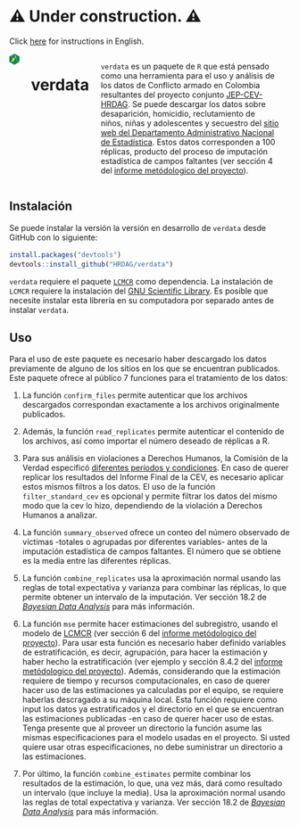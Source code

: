 
# ⚠️ Under construction. ⚠️

Click [here](https://github.com/HRDAG/verdata/blob/main/inst/docs/README-en.md) for instructions in English.

<div class="columns">

<div class="column" width="40%">

<img src="man/figures/verdata_HEX_v2_249x288_transp.png" align="right" width="200" />

</div>

# verdata

`verdata` es un paquete de `R` que está pensado como una herramienta para el uso y análisis de los datos de Conflicto armado en Colombia resultantes del proyecto conjunto [JEP-CEV-HRDAG](https://www.comisiondelaverdad.co/sites/default/files/descargables/2022-08/04_Anexo_Proyecto_JEP_CEV_HRDAG_08022022.pdf). Se puede descargar los datos sobre desaparición, homicidio, reclutamiento de niños, niñas y adolescentes y secuestro del [sitio web del Departamento Administrativo Nacional de Estadística](https://microdatos.dane.gov.co/index.php/catalog/795). Estos datos corresponden a 100 réplicas, producto del proceso de imputación estadística de campos faltantes (ver sección 4 del [informe metódologico del proyecto](https://www.comisiondelaverdad.co/sites/default/files/descargables/2022-08/04_Anexo_Proyecto_JEP_CEV_HRDAG_08022022.pdf)).

<div class="column" width="60%">

</div>

</div>

## Instalación

Se puede instalar la versión la versión en desarrollo de `verdata` desde GitHub con lo siguiente:

```r
install.packages("devtools")
devtools::install_github("HRDAG/verdata")
```

`verdata` requiere el paquete [`LCMCR`](https://cran.r-project.org/web/packages/LCMCR/index.html) como dependencia. La instalación de `LCMCR` requiere la instalación del [GNU Scientific Library](https://www.gnu.org/software/gsl/). Es posible que necesite instalar esta librería en su computadora por separado antes de instalar `verdata`.

## Uso

Para el uso de este paquete es necesario haber descargado los datos previamente de alguno de los sitios en los
que se encuentran publicados. Este paquete ofrece al público 7 funciones para el tratamiento de los datos:

1. La función `confirm_files` permite autenticar que los archivos descargados correspondan exactamente a los
archivos originalmente publicados.

2. Además, la función `read_replicates` permite autenticar el contenido de los archivos, así como importar el
número deseado de réplicas a R.

3. Para sus análisis en violaciones a Derechos Humanos, la Comisión de la Verdad especificó [diferentes períodos
y condiciones](https://www.comisiondelaverdad.co/hasta-la-guerra-tiene-limites). En caso de querer replicar los resultados
del Informe Final de la CEV, es necesario aplicar estos
mismos filtros a los datos. El uso de la función `filter_standard_cev` es opcional y permite filtrar los datos del
mismo modo que la cev lo hizo, dependiendo de la violación a Derechos Humanos a analizar.

4. La función `summary_observed` ofrece un conteo del número observado de víctimas -totales o agrupadas por diferentes
variables- antes de la imputación estadística de campos faltantes. El número que se obtiene es la media entre las
diferentes réplicas.

5. La función `combine_replicates` usa la aproximación normal usando las reglas de total expectativa y varianza para combinar las réplicas, lo que permite obtener un intervalo de la imputación. Ver sección 18.2 de [*Bayesian Data Analysis*](http://www.stat.columbia.edu/~gelman/book/) para más información.

6. La función `mse` permite hacer estimaciones del subregistro, usando el modelo de [LCMCR](https://onlinelibrary.wiley.com/doi/10.1111/biom.12502) (ver sección 6 del [informe metódologico del proyecto](https://www.comisiondelaverdad.co/sites/default/files/descargables/2022-08/04_Anexo_Proyecto_JEP_CEV_HRDAG_08022022.pdf)).
Para usar esta función es necesario haber definido variables de estratificación, es decir, agrupación, para hacer la estimación
y haber hecho la estratificación (ver ejemplo y sección 8.4.2 del [informe metódologico del proyecto](https://www.comisiondelaverdad.co/sites/default/files/descargables/2022-08/04_Anexo_Proyecto_JEP_CEV_HRDAG_08022022.pdf)).
Además, considerando que la estimación requiere de tiempo y recursos computacionales, en caso de querer hacer uso de las
estimaciones ya calculadas por el equipo, se requiere haberlas descragado a su máquina local. Esta función requiere como input
los datos ya estratificados y el directorio en el que se encuentran las estimaciones publicadas -en caso de querer hacer uso
de estas. Tenga presente que al proveer un directorio la función asume las mismas especificaciones para el modelo usadas en el
proyecto. Si usted quiere usar otras especificaciones, no debe suministrar un directorio a las estimaciones.

7. Por último, la función `combine_estimates` permite combinar los resultados de la estimación, lo que, una vez más, dará como
resultado un intervalo (que incluye la media). Usa la aproximación normal usando las reglas de total expectativa y varianza. Ver sección 18.2 de [*Bayesian Data Analysis*](http://www.stat.columbia.edu/~gelman/book/) para más información.
